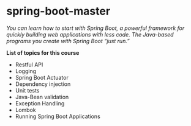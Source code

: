 # spring-boot-master
 
_You can learn how to start with Spring Boot, a powerful framework for quickly building web applications with less code. The Java-based programs you create with Spring Boot “just run.”_ 

**List of topics for this course**

* Restful API
* Logging
* Spring Boot Actuator
* Dependency injection
* Unit tests
* Java-Bean validation
* Exception Handling
* Lombok
* Running Spring Boot Applications